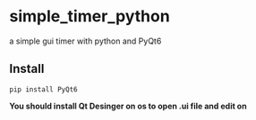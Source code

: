 # simple_timer_python
a simple gui timer with python and PyQt6 

## Install 
```
pip install PyQt6
```
**You should install Qt Desinger on os to open .ui file and edit on** 
